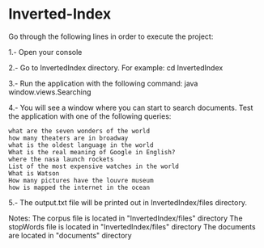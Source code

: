 # Inverted-Index


Go through the following lines in order to execute the project:

1.- Open your console

2.- Go to InvertedIndex directory. For example:
     cd InvertedIndex
     
3.- Run the application with the following command:
    java window.views.Searching
    
4.- You will see a window where you can start to search documents. Test the application with one of the following queries:

	what are the seven wonders of the world
	how many theaters are in broadway
	what is the oldest language in the world
	What is the real meaning of Google in English?
	where the nasa launch rockets
	List of the most expensive watches in the world
	What is Watson
	How many pictures have the louvre museum
	how is mapped the internet in the ocean

5.- The output.txt file will be printed out in InvertedIndex/files directory.


Notes:
The corpus file is located in "InvertedIndex/files" directory
The stopWords file is located in "InvertedIndex/files" directory
The documents are located in "documents" directory
